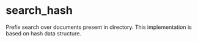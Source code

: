 # search_hash
Prefix search over documents present in directory. This implementation is based on hash data structure.
